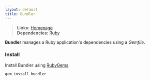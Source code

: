```yaml
---
layout: default
title: Bundler
---
```



> **Links:** [Homepage](http://gembundler.com/)  
> **Dependencies:** [Ruby](ruby.html)


**Bundler** manages a Ruby application's dependencies using a *Gemfile*. 


### Install

Install Bundler using [RubyGems](http://rubygems.org/).

	gem install bundler

